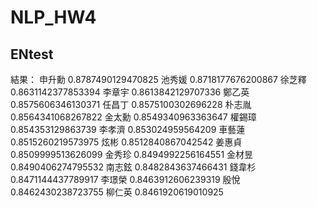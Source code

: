 # NLP_HW4

## ENtest
結果：
申升勳 0.8787490129470825
池秀媛 0.8718177676200867
徐芝釋 0.8631142377853394
李章宇 0.8613842129707336
鄭乙英 0.8575606346130371
任昌丁 0.8575100302696228
朴志胤 0.8564341068267822
金太勳 0.8549340963363647
權錫璋 0.854353129863739
李孝濟 0.853024959564209
車藝蓮 0.8515260219573975
炫彬 0.8512840867042542
姜惠貞 0.8509999513626099
金秀珍 0.8494992256164551
金材昱 0.8490406274795532
南志鉉 0.8482843637466431
錢韋杉 0.8471144437789917
李璟榮 0.8463912606239319
殷悅 0.8462430238723755
柳仁英 0.8461920619010925